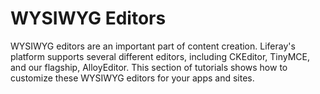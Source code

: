 # WYSIWYG Editors [](id=wysiwyg-editors)

WYSIWYG editors are an important part of content creation. Liferay's platform
supports several different editors, including CKEditor, TinyMCE, and our
flagship, AlloyEditor. This section of tutorials shows how to customize these 
WYSIWYG editors for your apps and sites.
